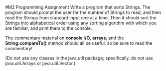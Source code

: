 #M2 Programming Assignment
Write a program that sorts Strings. The program should prompt the user for the number of Strings to read, and then read the Strings from standard input one at a time. Then it should sort the Strings into alphabetical order using any sorting algorithm with which you are familiar, and print them to the console. 

The commentary material on **console I/O**, **arrays**, and the **String.compareTo()** method should all be useful, so be sure to read the commentary! 

(Do not use any classes in the java.util package; specifically, do not use java.util.Arrays or java.util.Vector.)